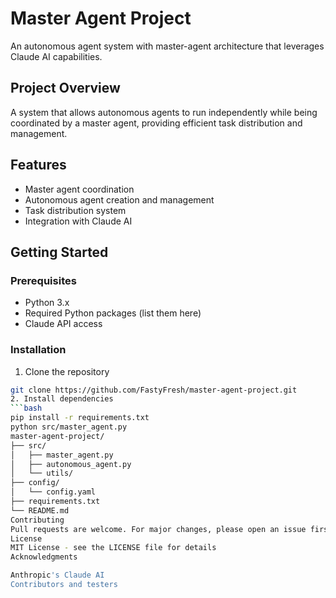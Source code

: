 # Master Agent Project

An autonomous agent system with master-agent architecture that leverages Claude AI capabilities.

## Project Overview
A system that allows autonomous agents to run independently while being coordinated by a master agent, providing efficient task distribution and management.

## Features
- Master agent coordination
- Autonomous agent creation and management
- Task distribution system
- Integration with Claude AI

## Getting Started
### Prerequisites
- Python 3.x
- Required Python packages (list them here)
- Claude API access

### Installation
1. Clone the repository
```bash
git clone https://github.com/FastyFresh/master-agent-project.git
2. Install dependencies
```bash
pip install -r requirements.txt
python src/master_agent.py
master-agent-project/
├── src/
│   ├── master_agent.py
│   ├── autonomous_agent.py
│   └── utils/
├── config/
│   └── config.yaml
├── requirements.txt
└── README.md
Contributing
Pull requests are welcome. For major changes, please open an issue first to discuss what you would like to change.
License
MIT License - see the LICENSE file for details
Acknowledgments

Anthropic's Claude AI
Contributors and testers
